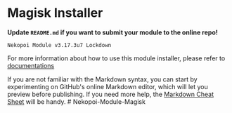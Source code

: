 # Magisk Installer

**Update `README.md` if you want to submit your module to the online repo!**

```Nekopoi Module v3.17.3u7 Lockdown```

For more information about how to use this module installer, please refer to [documentations](https://topjohnwu.github.io/Magisk/guides.html)

If you are not familiar with the Markdown syntax, you can start by experimenting on GitHub's online Markdown editor, which will let you preview before publishing. If you need more help, the [Markdown Cheat Sheet](https://github.com/adam-p/markdown-here/wiki/Markdown-Cheatsheet) will be handy.
#   N e k o p o i - M o d u l e - M a g i s k  
 